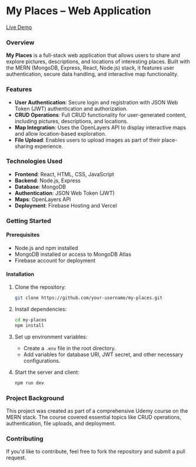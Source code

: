 # My Places – Web Application

[Live Demo](https://myplaces-8a39f.web.app/)  

### Overview
**My Places** is a full-stack web application that allows users to share and explore pictures, descriptions, and locations of interesting places. Built with the MERN (MongoDB, Express, React, Node.js) stack, it features user authentication, secure data handling, and interactive map functionality.

### Features
- **User Authentication**: Secure login and registration with JSON Web Token (JWT) authentication and authorization.
- **CRUD Operations**: Full CRUD functionality for user-generated content, including pictures, descriptions, and locations.
- **Map Integration**: Uses the OpenLayers API to display interactive maps and allow location-based exploration.
- **File Upload**: Enables users to upload images as part of their place-sharing experience.

### Technologies Used
- **Frontend**: React, HTML, CSS, JavaScript
- **Backend**: Node.js, Express
- **Database**: MongoDB
- **Authentication**: JSON Web Token (JWT)
- **Maps**: OpenLayers API
- **Deployment**: Firebase Hosting and Vercel

### Getting Started

#### Prerequisites
- Node.js and npm installed
- MongoDB installed or access to MongoDB Atlas
- Firebase account for deployment

#### Installation
1. Clone the repository:
   ```bash
   git clone https://github.com/your-username/my-places.git
   ```
2. Install dependencies:
   ```bash
   cd my-places
   npm install
   ```
3. Set up environment variables:
   - Create a `.env` file in the root directory.
   - Add variables for database URI, JWT secret, and other necessary configurations.

4. Start the server and client:
   ```bash
   npm run dev
   ```

### Project Background
This project was created as part of a comprehensive Udemy course on the MERN stack. The course covered essential topics like CRUD operations, authentication, file uploads, and deployment.

### Contributing
If you'd like to contribute, feel free to fork the repository and submit a pull request.
